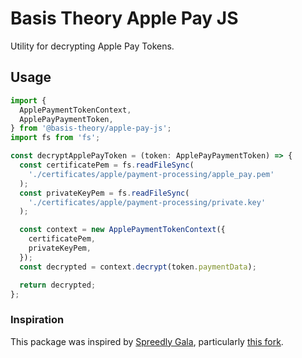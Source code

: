 # Basis Theory Apple Pay JS

Utility for decrypting Apple Pay Tokens.

## Usage

```typescript
import {
  ApplePaymentTokenContext,
  ApplePayPaymentToken,
} from '@basis-theory/apple-pay-js';
import fs from 'fs';

const decryptApplePayToken = (token: ApplePayPaymentToken) => {
  const certificatePem = fs.readFileSync(
    './certificates/apple/payment-processing/apple_pay.pem'
  );
  const privateKeyPem = fs.readFileSync(
    './certificates/apple/payment-processing/private.key'
  );

  const context = new ApplePaymentTokenContext({
    certificatePem,
    privateKeyPem,
  });
  const decrypted = context.decrypt(token.paymentData);

  return decrypted;
};
```

### Inspiration

This package was inspired by [Spreedly Gala](https://github.com/spreedly/gala), particularly [this fork](https://github.com/Foxy/foxy-node-apple-pay-decrypt).
